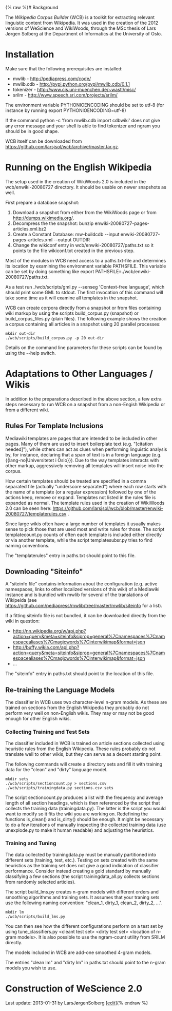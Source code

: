 {% raw %}# Background

The *Wikipedia Corpus Builder* (WCB) is a toolkit for extracting
relevant linguistic content from Wikipedia. It was used in the creation
of the 2012 versions of WeScience and
WikiWoods, through the MSc thesis of Lars Jørgen Solberg at
the Department of Informatics at the University of Oslo.

# Installation

Make sure that the following prerequisites are installed:

- mwlib - <http://pediapress.com/code/>
- mwlib.cdb - <http://pypi.python.org/pypi/mwlib.cdb/0.1.1>
- tokenizer - <http://www.cis.uni-muenchen.de/~wastl/misc/>
- srilm - <http://www.speech.sri.com/projects/srilm/>

The environment variable PYTHONIOENCODING should be set to utf-8 (for
instance by running export PYTHONIOENCODING=utf-8)

If the command python -c 'from mwlib.cdb import cdbwiki' does not give
any error message and your shell is able to find tokenizer and ngram you
should be in good shape.

WCB itself can be downloaded from
<https://github.com/larsjsol/wcb/archive/master.tar.gz>.

# Running on the English Wikipedia

The setup used in the creation of WikiWoods 2.0 is included
in the wcb/enwiki-20080727 directory. It should be usable on newer
snapshots as well.

First prepare a database snapshot:

1. Download a snapshot from either from the WikiWoods page
or from <http://dumps.wikimedia.org/>.
2. Decompress the the snapshot:
bunzip enwiki-20080727-pages-articles.xml.bz2
3. Create a Constant Database:
mw-buildcdb --input enwiki-20080727-pages-articles.xml --output OUTDIR
4. Change the wikiconf entry in wcb/enwiki-20080727/paths.txt so it
points to the file wikiconf.txt created in the previous step.

Most of the modules in WCB need access to a paths.txt-file and
determines its location by examining the environment variable PATHSFILE.
This variable can be set by doing something like
export PATHSFILE=./wcb/enwiki-20080727/paths.txt.

As a test run ./wcb/scripts/gml.py --senseg 'Context-free language',
which should print some GML to stdout. The first invocation of
this command will take some time as it will examine all templates in the
snapshot.

WCB can create corpora directly from a snapshot or from files containing
wiki markup by using the scripts build\_corpus.py (snapshot) or
build\_corpus\_files.py (plain files). The following example shows the
creation a corpus containing all articles in a snapshot using 20
parallel processes:

    mkdir out-dir
    ./wcb/scripts/build_corpus.py -p 20 out-dir

Details on the command line parameters for these scripts can be found by
using the --help switch.

# Adaptations to Other Languages / Wikis

In addition to the preparations described in the above section, a few
extra steps necessary to run WCB on a snapshot from a non-Engish
Wikipedia or from a different wiki.

## Rules For Template Inclusions

Mediawiki templates are pages that are intended to be included in other
pages. Many of them are used to insert boilerplate text (e.g.
"\[citation needed\]"), while others can act as clues when performing
linguistic analysis by, for instance, declaring that a span of text is
in a foreign language (e.g. {{lang-no\|Universitetet i Oslo}}). Due to
the way templates interacts with other markup, aggressively removing all
templates will insert noise into the corpus.

How certain templates should be treated are specified in a comma
separated file (actually "underscore separated") where each row starts
with the name of a template (or a regular expression) followed by one of
the actions keep, remove or expand. Templates not listed in the rules
file is expanded as normal. The template rules used in the creation of
WikiWoods 2.0 can be seen here:
<https://github.com/larsjsol/wcb/blob/master/enwiki-20080727/templaterules.csv>
.

Since large wikis often have a large number of templates it usually
makes sense to pick those that are used most and write rules for those.
The script templatecount.py counts of often each template is included
either directly or via another template, while the script
templatesubsr.py tries to find naming conventions.

The "templaterules" entry in paths.txt should point to this file.

## Downloading "Siteinfo"

A "siteinfo file" contains information about the configuration (e.g.
active namespaces, links to other localized versions of this wiki) of a
Mediawiki instance and is bundled with mwlib for several of the
translations of Wikipeida (see
<https://github.com/pediapress/mwlib/tree/master/mwlib/siteinfo> for a
list).

If a fitting siteinfo file is not bundled, it can be downloaded directly
from the wiki in question:

- <http://nn.wikipedia.org/w/api.php?action=query&meta=siteinfo&siprop=general%7Cnamespaces%7Cnamespacealiases%7Cmagicwords%7Cinterwikimap&format=json>
- <http://buffy.wikia.com/api.php?action=query&meta=siteinfo&siprop=general%7Cnamespaces%7Cnamespacealiases%7Cmagicwords%7Cinterwikimap&format=json>
- ...

The "siteinfo" entry in paths.txt should point to the location of this
file.

## Re-training the Language Models

The classifier in WCB uses two character-level n-gram models. As these
are trained on sections from the English Wikipedia they probably do not
perform very well on non-English wikis. They may or may not be good
enough for other English wikis.

### Collecting Training and Test Sets

The classifier included in WCB is trained on article sections collected
using heuristic rules from the English Wikipedia. These rules probably
do not translate well to other wikis, but they can serve as a decent
starting point.

The following commands will create a directory sets and fill it with
training data for the "clean" and "dirty" language model.

    mkdir sets
    ./wcb/scripts/sectioncount.py > sections.csv
    ./wcb/scripts/trainingdata.py sections.csv sets

The script sectioncount.py produces a list with the frequency and
average length of all section headings, which is then referenced by the
script that collects the training data (trainingdata.py). The latter is
the script you would want to modify so it fits the wiki you are working
on. Redefining the functions is\_clean() and is\_dirty() should be
enough. It might be necessary to do a few iterations of manually
inspecting the collected training data (use unexplode.py to make it
human readable) and adjusting the heuristics.

### Training and Tuning

The data collected by trainingdata.py must be manually partitioned into
different sets (training, test, etc.). Testing on sets created with the
same heuristics as the training set does not give a good indication of
classifier performance. Consider instead creating a gold standard by
manually classifying a few sections (the script trainingdata\_all.py
collects sections from randomly selected articles).

The script build\_lms.py creates n-gram models with different orders and
smoothing algorithms and training sets. It assumes that your traning
sets use the following naming convention: "clean\_1, dirty\_1, clean\_2,
dirty\_2, ...".

    mkdir lm
    ./wcb/scripts/build_lms.py

You can then see how the different configurations perform on a test set
by using
tune\_classifiers.py &lt;cleant test set&gt; &lt;dirty test set&gt; &lt;location of n-gram models&gt;.
It is also possible to use the ngram-count utility from SRILM directly.

The models included in WCB are add-one smoothed 4-gram models.

The entries "clean lm" and "dirty lm" in paths.txt should point to the
n-gram models you wish to use.

# Construction of WeScience 2.0

Last update: 2013-01-31 by LarsJørgenSolberg [[edit](https://github.com/delph-in/docs/wiki/WcbTop/_edit)]{% endraw %}